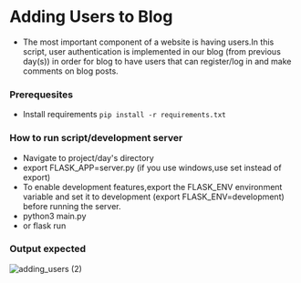 # Adding Users to Blog
- The most important component of a website is having users.In this script, user  authentication is implemented in our blog (from previous day(s)) in order for blog to have users that can  register/log in and make  comments on blog posts.

### Prerequesites
- Install requirements `pip install -r requirements.txt`

### How to run script/development server
- Navigate to project/day's directory
- export FLASK_APP=server.py (if you use windows,use set instead of export)
- To enable development features,export the FLASK_ENV environment variable and set it to development (export FLASK_ENV=development) before running the server.
- python3 main.py
- or flask run

### Output expected



![adding_users (2)](https://user-images.githubusercontent.com/101118595/184257198-dfdf44b7-1eda-4d32-8071-382efc68d5a7.png)
